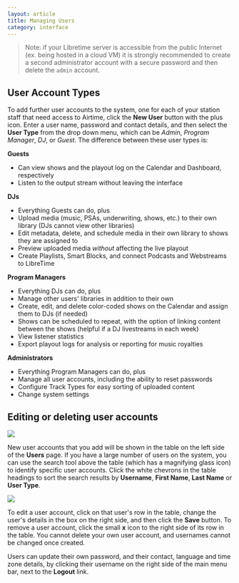 ```yaml
---
layout: article
title: Managing Users
category: interface
---
```


> Note: if your Libretime server is accessible from the public Internet (ex. being hosted in a cloud VM)
> it is strongly recommended to create a second administrator account with a secure password and then
> delete the `admin` account.

## User Account Types

To add further user accounts to the system, one for each of your station staff that need access to Airtime, click the **New User** button with the plus icon. Enter a user name, password and contact details, and then select the **User Type** from the drop down menu, which can be _Admin_, _Program Manager_, _DJ_, or _Guest_. The difference between these user types is:

**Guests**

- Can view shows and the playout log on the Calendar and Dashboard, respectively
- Listen to the output stream without leaving the interface

**DJs**

- Everything Guests can do, plus
- Upload media (music, PSAs, underwriting, shows, etc.) to their own library (DJs cannot view other libraries)
- Edit metadata, delete, and schedule media in their own library to shows they are assigned to
- Preview uploaded media _without_ affecting the live playout
- Create Playlists, Smart Blocks, and connect Podcasts and Webstreams to LibreTime

**Program Managers**

- Everything DJs can do, plus
- Manage other users' libraries in addition to their own
- Create, edit, and delete color-coded shows on the Calendar and assign them to DJs (if needed)
- Shows can be scheduled to repeat, with the option of linking content between the shows (helpful if a DJ livestreams in each week)
- View listener statistics
- Export playout logs for analysis or reporting for music royalties

**Administrators**

- Everything Program Managers can do, plus
- Manage all user accounts, including the ability to reset passwords
- Configure Track Types for easy sorting of uploaded content
- Change system settings

## Editing or deleting user accounts

![](/img/user-list.png)

New user accounts that you add will be shown in the table on the left side of the **Users** page. If you have a
large number of users on the system, you can use the search tool above the table (which has a magnifying glass icon)
to identify specific user accounts. Click the white chevrons in the table headings to sort the search results
by **Username**, **First Name**, **Last Name** or **User Type**.

![](/img/user-edit.png)

To edit a user account, click on that user's row in the table, change the user's details in the box on the
right side, and then click the **Save** button. To remove a user account, click the small **x** icon to the right
side of its row in the table. You cannot delete your own user account, and usernames cannot be changed once created.

Users can update their own password, and their contact, language and time zone details, by clicking their username on the
right side of the main menu bar, next to the **Logout** link.

